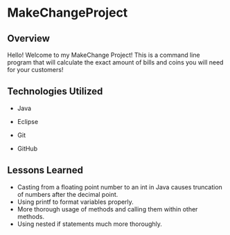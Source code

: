 # MakeChangeProject

## Overview
 Hello! Welcome to my MakeChange Project! This is a command line program that will calculate the exact amount of bills and coins you will need for your customers!	


## Technologies Utilized
- Java

- Eclipse

- Git

- GitHub


## Lessons Learned
- Casting from a floating point number to an int in Java causes truncation of numbers after the decimal point. 
- Using printf to format variables properly.
- More thorough usage of methods and calling them within other methods. 
- Using nested if statements much more thoroughly. 
